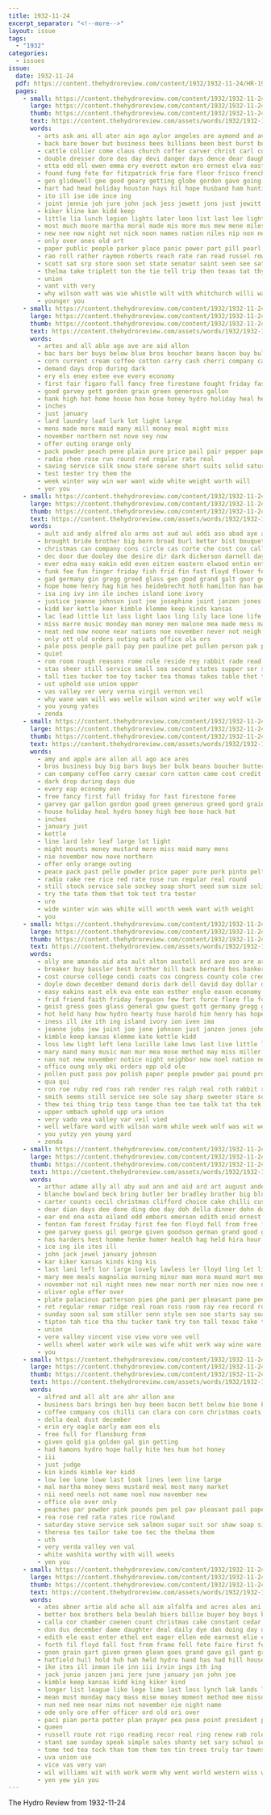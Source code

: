 ```yaml
---
title: 1932-11-24
excerpt_separator: "<!--more-->"
layout: issue
tags:
  - "1932"
categories:
  - issues
issue:
  date: 1932-11-24
  pdf: https://content.thehydroreview.com/content/1932/1932-11-24/HR-1932-11-24.pdf
  pages:
    - small: https://content.thehydroreview.com/content/1932/1932-11-24/small/HR-1932-11-24-01.jpg
      large: https://content.thehydroreview.com/content/1932/1932-11-24/large/HR-1932-11-24-01.jpg
      thumb: https://content.thehydroreview.com/content/1932/1932-11-24/thumbnails/HR-1932-11-24-01.jpg
      text: https://content.thehydroreview.com/assets/words/1932/1932-11-24/HR-1932-11-24-01.txt
      words:
        - arts ask ani all ator ain ago aylor angeles are aymond and ave arty ary atter alfred ashen age anton
        - back bare bower but business bees billions been best burst buch blew bank bill bac bethel bowen bot button bil babin blaze bey bas bring better
        - cattle collier come claus church coffer carver christ carl county citizen coo cecil christian class corn coffee city caddo chalk cant christmas came corner couch
        - double dresser dore dos day devi danger days dence dear daughter duvall dres december dread dayton death ditmore dani ding
        - etta edd ell ewen emma ery everett ewton ero ernest elva east
        - found fung fete for fitzpatrick frie fare floor frisco french fire friend farmer from farm felton friends face friday feo front fred fini fear first free
        - gen glidewell gee good geary getting globe gordon gave going garden greeson
        - hart had head holiday houston hays hil hope husband ham hunting henke her hail home hinton heen hell hydro house hatfield health hyde howard
        - ito ill ise ide ince ing
        - joint jennie joh jure john jack jess jewett jons just jewitt
        - kiker kline kan kidd keep
        - little lia lunch legion lights later leon list last lee light lat learn lung lucious live los lamp
        - most much moore martha moral made mis more mus mew mene miles mers matters mons men money mary mer miner man mass matter may march mest monday minister
        - new nee now night not nick noon names nation niles nip non neels nen needs north never november nor
        - only over ones old ort
        - paper public people parker place panic power part pill pearl president page pretty present persons pale plane preacher peers
        - rao roll rather raymon roberts reach rate ran read russel rowland roam reg ray round road
        - scott sat srp store soon set state senator saint seen see saturday sales seem special standing stange still south standard selling ser sul sio salt smoke sic sin shaw station sutton stant sion sou strong second suit sing such sites stock start son stunz seat sok sister singer santa style sale
        - thelma take triplett ton the tie tell trip then texas tat thy than thi town tailor tor thay talk taken thomas tae them toy thompson trail
        - union
        - vant vith very
        - why wilson watt was wie whistle wilt with whitchurch willi walton wart water west williams work worst wells wade won way wash willia wit well wil went welling will wall western week win working wellings while weeks worth
        - younger you
    - small: https://content.thehydroreview.com/content/1932/1932-11-24/small/HR-1932-11-24-02.jpg
      large: https://content.thehydroreview.com/content/1932/1932-11-24/large/HR-1932-11-24-02.jpg
      thumb: https://content.thehydroreview.com/content/1932/1932-11-24/thumbnails/HR-1932-11-24-02.jpg
      text: https://content.thehydroreview.com/assets/words/1932/1932-11-24/HR-1932-11-24-02.txt
      words:
        - artes and all able ago ave are aid allon
        - bac bars ber buys below blue bros boucher beans bacon buy bulk back best but big brazen business boy brake
        - corn current cream coffee cotton carry cash cherri company can coats con
        - demand days drop during dark
        - ery els eney estee eve every economy
        - first fair figaro full fancy free firestone fought friday fast frame for
        - good garvey gett gordon grain green generous gallon
        - hank high hot home house hon hose honey hydro holiday heal held
        - inches
        - just january
        - lard laundry leaf lurk lot light large
        - mens made more maid many mill money meal might miss
        - november northern not nove ney now
        - offer outing orange only
        - pack powder peach pene plain pure price pail pair pepper paper per pinto pork
        - radio rhee rose run round red regular rate real
        - saving service silk snow store serene short suits solid saturday sack states salt still seed sale special style size salmon soap sas shi
        - test tester try them the
        - week winter way win war want wide white weight worth will
        - yer you
    - small: https://content.thehydroreview.com/content/1932/1932-11-24/small/HR-1932-11-24-03.jpg
      large: https://content.thehydroreview.com/content/1932/1932-11-24/large/HR-1932-11-24-03.jpg
      thumb: https://content.thehydroreview.com/content/1932/1932-11-24/thumbnails/HR-1932-11-24-03.jpg
      text: https://content.thehydroreview.com/assets/words/1932/1932-11-24/HR-1932-11-24-03.txt
      words:
        - ault aid andy alfred alo arms ast aud aul addi aso abad aye abe and ane ala are ask ard ally audi aloe ates alton ann anda ange austell all alles ave anti amy
        - brought bride brother big born broad burl better bist bouquet boy bonis bayer bach bros buck brides bons berens bar break batter bai back buller been bill but bet baby barnes block bright beer beverly buy
        - christmas can company cons circle cas corte che cost cox calle county christian cady current cali chamber church course come coats chinchilla came chante cia cece city caine coy chute coffee charlie cancel carver con
        - dec door due dooley doe desire dir dark dickerson darnell days dain doc doyle double david december down dest dell dor drow die doubt dora demand delay daughter dollar
        - ever edna easy eakin edd even eitzen eastern elwood entin enterprise ean elaine earl eras esther eva eakins elle every economy emery entz evelyn edgar end eure
        - funk fee fun finger friday fish frid fin fast floyd flower ferns fais fights found farm from first fine faith force friends fark free few foy face folks farmer frank fellers failing for fare fame
        - gad germany gin gregg greed glass gen good grand galt goor general gain gifford goes guest goodyear gil gia geary grow gue gon
        - hope home henry hag him hes heidebrecht hoth hamilton han had held herndon high hone hills hae how hearty hine hour hart head hudson hal harold hinton henke hot honesty huitt hydro hutch hinders hud has hom harris humphrey habib hoe her
        - isa ing ivy inn ile inches island ione ivory
        - justice jeanne johnson just joe josephine joint janzen jones john jess joins jipping
        - kidd ker kettle keer kimble klemme keep kinds kansas
        - lac lead little lit lass light laos ling lily lace lone life line lamp large lehmann laws lai lows left lena late let lawson land lake lowell
        - miss marre music monday man money men malone mea made mess march must moot marriage might main may method most mose miller makin means marie many mile maw mount max mon more mas
        - neat ned now noone near nations noe november never not neigh nery newton norman nation neighbor nice new north night nies niece
        - only ott old orders outing oats office ola ors
        - pale poss people pall pay pen pauline pet pullen person pak pow pastor per pretty part pho pound phe private pour peck pust powder peter pass present plants pink perks peace pers por pull paper polish payment pie
        - quiet
        - rom room rough reasons rome role reside rey rabbit rade read real round rank roth ridge roosevelt ruby render rhode road red
        - stas sheer still service small sea second states supper ser selves shower store shore stange solo stolen son see state saye sick sei sister side soon som sat she sweeter setting stand sutton stone soma sale smith surprise sin sou saturday sis set sung sunday smiles spring sons short say sah sim slaughter schoo shea staple south simpson strike sed
        - tall ties tucker toe toy tacker tea thomas takes table thet them the tay try tae thou take thing trom trey telson than then thoni thal teh tra tennessee thur
        - ust uphold use union upper
        - vas valley ver very verna virgil vernon veil
        - why wane wan will was welle wilson wind writer way wolf wile worl while wife went wil wes world well wedding winter war week warm wage wily wish woop whit water west wetherby work with wendall washita
        - you young yates
        - zenda
    - small: https://content.thehydroreview.com/content/1932/1932-11-24/small/HR-1932-11-24-04.jpg
      large: https://content.thehydroreview.com/content/1932/1932-11-24/large/HR-1932-11-24-04.jpg
      thumb: https://content.thehydroreview.com/content/1932/1932-11-24/thumbnails/HR-1932-11-24-04.jpg
      text: https://content.thehydroreview.com/assets/words/1932/1932-11-24/HR-1932-11-24-04.txt
      words:
        - amy and apple are allon all ago ace ares
        - bros business buy big bars buys ber bulk beans boucher butter boy blue but bacon
        - can company coffee carry caesar corn catton came cost credit coats cream cool coff comb
        - dark drop during days due
        - every eap economy eon
        - free fancy first full friday for fast firestone foree
        - garvey gar gallon gordon good green generous greed gord grain gett
        - house holiday heal hydro honey high hee hose hack hot
        - inches
        - january just
        - kettle
        - line lard lehr leaf large lot light
        - might mounts money mustard more miss maid many mens
        - nie november now nove northern
        - offer only orange outing
        - peace pack past pelle powder price paper pure pork pinto pelt pest peach per pair pick plain pall pai
        - radio rake ree rice red rate rose run regular real round
        - still stock service sale sockey soap short seed sum size solid suits sire snow salt silk stove special see saving sahai store saturday sack salmon states
        - try the tate them thet tok test tra tester
        - ure
        - wide winter win was white will worth week want with weight
        - you
    - small: https://content.thehydroreview.com/content/1932/1932-11-24/small/HR-1932-11-24-05.jpg
      large: https://content.thehydroreview.com/content/1932/1932-11-24/large/HR-1932-11-24-05.jpg
      thumb: https://content.thehydroreview.com/content/1932/1932-11-24/thumbnails/HR-1932-11-24-05.jpg
      text: https://content.thehydroreview.com/assets/words/1932/1932-11-24/HR-1932-11-24-05.txt
      words:
        - ally ane amanda aid ata ault alton austell ard ave aso are arm all alo and ava america able abe ask avery alfred app aud ange ani
        - breaker buy bassler best brother bill back bernard bos bankers boller baby brief brummett block brow brazen bouquet big beverly bee bright brides bros bring brought bride but buller bethel barnes bio bayer born bich bei boy broadway bac been bradley bala better bills buck blackwell
        - cost course college condi coats cox congress county cole credit cong cecil che chinchilla cin coffee cal city chamber can church cause carry came come cannon cetera christmas christian
        - doyle down december demand doris dark dell david day dollar darnell delbert daughter dau desire dora double dooley doubt due days die
        - easy eakins east elk eva ente ean esther engle eason economy elias eastern exe every evelyn eitzen emery entz edgar ent eid eney even earl
        - frid friend faith friday ferguson few fort force flore flo folks free ferns frank face fly far fore fight finger fellers for floyd fish first fine fain france fights fam from fin foy found friends
        - geist gress goes glass general gow guest gott germany gregg gin gifford getting greg good gue goin grip ground geyer grad
        - hot held hany how hydro hearty huse harold him henry has hope hutchins home hal huson henke hin hour herndon hamilton hutchinson hinders had her harry huitt hand hoe hunting humphrey hutch hao happy heart henna hom hile honesty high hem heidebrecht heery har hei hes hail
        - iness ill ike ith ing island ivory ion iven ima
        - jeanne jobs jew joint joe jone johnson just janzen jones john justice josephine jee jeni
        - kimble keep kansas klemme kate kettle kidd
        - loss lew light left lena lucille lake lows last live little lose lawrence lak late leedy large lamp ling leona lurks lit lay lone later lome life lot like laws lead lawson league ler
        - mary mand many music man mur mea mose method may miss miller mora miner much mitchel most malo mite must mounts more monday money mon might market mor mount marie main mckee mare morning means
        - nan not new november notice night neighbor now noel nation near never nations
        - office oung only oki orders opp old ole
        - pollen pust pass pov polish paper people powder pai pound pro penner peace pose power per ports past president pasto pullen peter private pay pent pastor pop plan pour pence petter pie plants pink person
        - qua qui
        - ron roe ruby red roos rah render res ralph real roth rabbit rail rawleigh roosevelt read rin rame rough road raday round
        - smith seems still service seo sole say sharp sweeter stare soon south sutton save sun sire set short small selves supper stand staples school sir sherman state son simpson sick sunda sons sister sed satin side states saturday sour see sunday shou supply she setting stange shore special spring sand seay store solo surprise sill stay sale smile
        - thew tei thing trip tess tange than tee tae talk tat tha tek taylor tho tint thi tue the tea tin tie take then tou tillman thou thiessen them try thy takes thomas
        - upper umbach uphold upp ura union
        - very vado vea valley var veil vied
        - well welfare ward with wilson warm while week wolf was wit wedding wonder wendall wathen want write water wish west walton war wife white wedd work will world wide winter wax way wage
        - you yutzy yen young yard
        - zenda
    - small: https://content.thehydroreview.com/content/1932/1932-11-24/small/HR-1932-11-24-06.jpg
      large: https://content.thehydroreview.com/content/1932/1932-11-24/large/HR-1932-11-24-06.jpg
      thumb: https://content.thehydroreview.com/content/1932/1932-11-24/thumbnails/HR-1932-11-24-06.jpg
      text: https://content.thehydroreview.com/assets/words/1932/1932-11-24/HR-1932-11-24-06.txt
      words:
        - arthur adame ally all aby aud ann and aid ard art august anderson ace amy amon ath ane are ale alert able arizona
        - blanche bowland beck bring butler ber bradley brother big blum bill barg boucher battle babar ben bron business billy buck back brothers born but bate baty bullard bud bil bie
        - carter counts cecil christmas clifford choice cake chilli custer cater chicas colony cori comes conan clara call card cee cote city church coy charlie cach clinton cari creek cousin cant carl
        - dear dian days dee done ding doe day doh della dinner dohn doshier daughter
        - ear end ena esta eiland edd embers emerson edith enid ernest est eves even ewing every economy ean
        - fenton fam forest friday first fee fon floyd fell from free for fred fan finger french forrest
        - gee garvey guess gil george given goodson german grand good gale gas
        - has harders hest homme henke homer health hag held hira hour hinton hunting hunts heal homes haw had home hollis herb hurt hardware hon hay heo hamilton her hin hard hot hil harder horton hydro
        - ice ing ile ites ill
        - john jack jewel january johnson
        - kar kiker kansas kinds king kis
        - last lani left lor large lovely lawless ler lloyd ling let lillie lulu lefever lon lines late lunch low lee
        - mary mee meals magnolia morning minor man mora mound mort mond mans mich mine monday mauk mast more moore much max miah must members made miller mis mer miss meck men mand mady meeks
        - november not nil night nees new near north ner nies now nee ned
        - oliver ogle offer over
        - plate palacious patterson pies phe pani per pleasant pane pees pale petty paper pent port pink people pee paler payne peace pandy pine
        - ret regular remar ridge real roan ross room ray rea record robert roark robbins russell
        - sunday soon sal som stiller senn style sen soe starts say soar sie sons set sunda sir shill see setting spells smith store scot son saturday sinclair sites side sue sumer special study sleep standard sylvester suo service sarah small sly station sells stain sour sam soap
        - tipton tah tice tha thu tucker tank try ton tall texas take tart tor thee tao tower ten tater toe till thelma thomas the trip tain them tone
        - union
        - vere valley vincent vise view vore vee vell
        - wells wheel water work wile was wife whit werk way wine ware west weiner weatherford wilbur week went weeks wash wings walker with wate williams wheeler world wit wave watt weiland will wil
        - you
    - small: https://content.thehydroreview.com/content/1932/1932-11-24/small/HR-1932-11-24-07.jpg
      large: https://content.thehydroreview.com/content/1932/1932-11-24/large/HR-1932-11-24-07.jpg
      thumb: https://content.thehydroreview.com/content/1932/1932-11-24/thumbnails/HR-1932-11-24-07.jpg
      text: https://content.thehydroreview.com/assets/words/1932/1932-11-24/HR-1932-11-24-07.txt
      words:
        - alfred and all alt are ahr allon ane
        - business bars brings ben buy been bacon bett below bie bone born big best but
        - coffee company cos chilli can clara con corn christmas coats cor clifford
        - della deal dust december
        - erin ery eagle early eam eon els
        - free full for flansburg from
        - given gold gia golden gal gin getting
        - had hamons hydro hope hally hite hes hum hot honey
        - iii
        - just judge
        - kin kinds kimble ker kidd
        - low lee lone lowe last look lines leen line large
        - mal martha money mens mustard meal most many market
        - nii need neels not name noel now november new
        - office ole over only
        - peaches par powder pink pounds pen pol pav pleasant pail paper paes pan post pay per pound pearl
        - rea rose red rata rates rice rowland
        - saturday stove service sek salmon sugar suit sor shaw soap sie store schilling sae sane shanks sees stoves still season sei such
        - theresa tes tailor take toe tec the thelma them
        - uth
        - very verda valley ven val
        - white washita worthy with will weeks
        - yen you
    - small: https://content.thehydroreview.com/content/1932/1932-11-24/small/HR-1932-11-24-08.jpg
      large: https://content.thehydroreview.com/content/1932/1932-11-24/large/HR-1932-11-24-08.jpg
      thumb: https://content.thehydroreview.com/content/1932/1932-11-24/thumbnails/HR-1932-11-24-08.jpg
      text: https://content.thehydroreview.com/assets/words/1932/1932-11-24/HR-1932-11-24-08.txt
      words:
        - ates abner artie ald ache all aim alfalfa and acres ales ani askin ave are aden art adi ane ash arkansas ana ask ambers
        - better box brothers bela beulah biers billie buyer boy boys bers bank below been board ballew bel ben blossom battle best bass business beasley bassler but bang big ball
        - calla cor chamber coenen count christmas cake constant cedar condi check clever case cast can class christian charm church clinton campbell contin carruth cattle coffee cho crook cole cost char cartwright
        - don dus december dame daughter deal daily dye dan doing day does
        - edith ele east enter ethel ent eager ellen ede earnest elie easton eller eral even every
        - forth fil floyd fall fost from frame fell fete faire first fee frances favor fey frum fellow farmer friday felton for frank floy fand farin friend flock
        - goon grain gart given green glean goes grand gave gil gant griffin ground good gare
        - hatfield hull hold huh hah held hydro hand has had hill house har hort him home hea her hafer heaton hot hes hake hed homes hair hay hope hore hau holt high huss hurt
        - ike ites ill inman ile inn iii irvin ings ith ing
        - jack junio janzen jani jere june january jon john joe
        - kimble keep kansas kidd king kiker kind
        - longer list league like lege lime last loss lynch lak lands lust laughter less lady leland lee love lovely large lies lorene life lines later lemon lor
        - mean must monday macy mass mise money moment method mee missouri many man mae mea mins male mention men miss most made more matthews matter much milk mail mutch
        - nun ned nee near nims not november nie night name
        - ode only ore offer officer ord old ori over
        - paci pian porta potter plan prayer pea pose point president place plum porter pure pate part poor pastor per par pretty pry present pees past pay pie por petro price
        - queen
        - russell route rot rigo reading recor real ring renew rab role ranges red read ruby roosevelt raymond reynolds regular rae ree romin roy
        - stant sae sunday speak simple sales shanty set sary school sue sah star short she state southern sang shall six supe simmons slow say sion simpson sic study soli service som sparks stuff stage sale sin seller seen supper states saa such still said
        - tome ted tea tock than tom them ten tin trees truly tar townsend too test tim tie tol talk then thing taylor the take
        - uva union use
        - vice vas very van
        - wil williams wit with work worm why went world western wiss willing wan win week word wile will was well wilbur
        - yen yew yin you
---
```


The Hydro Review from 1932-11-24

<!--more-->

